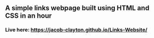 ## A simple links webpage built using HTML and CSS in an hour

### Live here: https://jacob-clayton.github.io/Links-Website/


